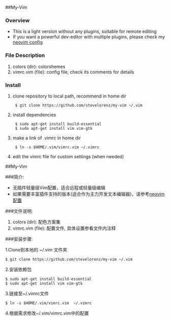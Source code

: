 ##My-Vim

### Overview
  - This is a light version without any plugins, suitable for remote editing
  - If you want a powerful dev-editor with multiple plugins, please check my [neovim config](https://github.com/stevelorenz/my-neovim)

### File Description
  1. colors (dir): colorshemes
  2. vimrc.vim (file): config file, check its comments for details

### Install
1. clone repository to local path, recommend in home dir

        $ git clone https://github.com/stevelorenz/my-vim ~/.vim

2. install dependencies

        $ sudo apt-get install build-essential
        $ sudo apt-get install vim vim-gtk

3. make a link of .vimrc in home dir

        $ ln -s $HOME/.vim/vimrc.vim ~/.vimrc

4. edit the vimrc file for custom settings (when needed)

##My-Vim

###简介:
  - 无插件轻量级Vim配置，适合远程或轻量级编辑
  - 如果需要丰富插件支持的版本(适合作为主力开发文本编辑器)，请参考[neovim配置](https://github.com/stevelorenz/my-neovim)

###文件说明:

  1. colors (dir): 配色方案集
  2. vimrc.vim (file): 配置文件, 具体设置参看文件内注释

###安装步骤:

1.Clone到本地的 ~/.vim 文件夹

    $ git clone https://github.com/stevelorenz/my-vim ~/.vim

2.安装依赖包

    $ sudo apt-get install build-essential
    $ sudo apt-get install vim vim-gtk

3.链接至~/.vimrc文件

    $ ln -s $HOME/.vim/vimrc.vim  ~/.vimrc

4.根据需求修改~/.vim/vimrc.vim中的配置

